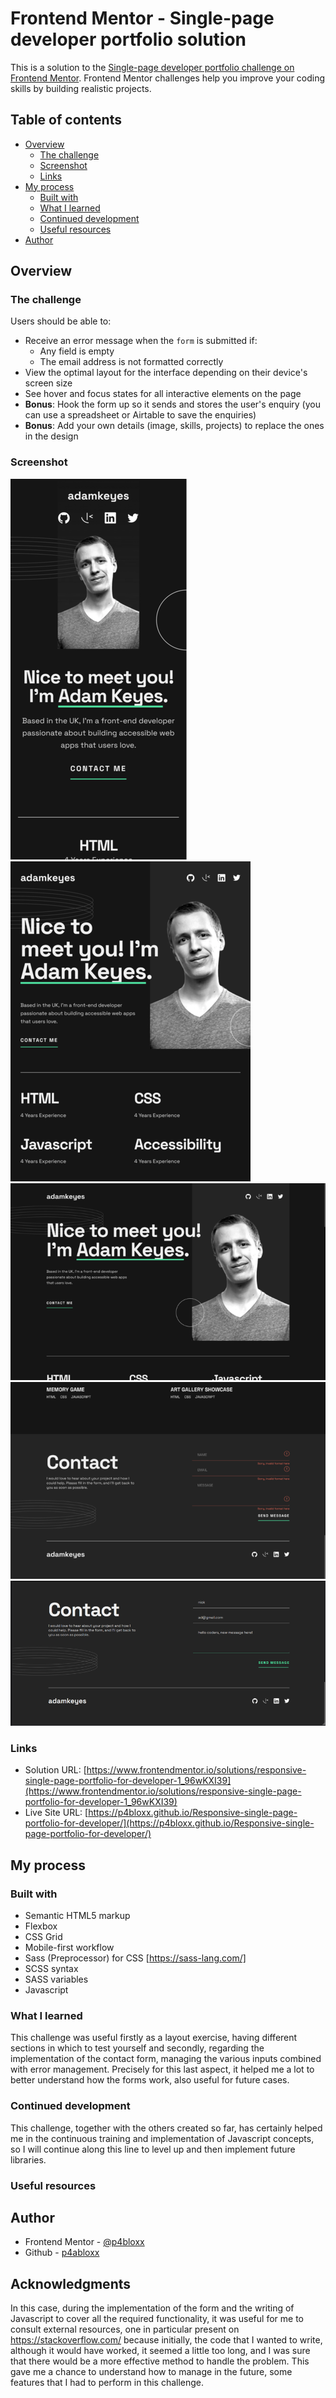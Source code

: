 # Frontend Mentor - Single-page developer portfolio solution

This is a solution to the [Single-page developer portfolio challenge on Frontend Mentor](https://www.frontendmentor.io/challenges/singlepage-developer-portfolio-bBVj2ZPi-x). Frontend Mentor challenges help you improve your coding skills by building realistic projects.

## Table of contents

- [Overview](#overview)
  - [The challenge](#the-challenge)
  - [Screenshot](#screenshot)
  - [Links](#links)
- [My process](#my-process)
  - [Built with](#built-with)
  - [What I learned](#what-i-learned)
  - [Continued development](#continued-development)
  - [Useful resources](#useful-resources)
- [Author](#author)

## Overview

### The challenge

Users should be able to:

- Receive an error message when the `form` is submitted if:
  - Any field is empty
  - The email address is not formatted correctly
- View the optimal layout for the interface depending on their device's screen size
- See hover and focus states for all interactive elements on the page
- **Bonus**: Hook the form up so it sends and stores the user's enquiry (you can use a spreadsheet or Airtable to save the enquiries)
- **Bonus**: Add your own details (image, skills, projects) to replace the ones in the design

### Screenshot

![](./SCREENSHOTS/Mobile%20size.png)
![](./SCREENSHOTS/Tablet%20size.png)
![](./SCREENSHOTS/Desktop%20size.png)
![](./SCREENSHOTS/Desktop%20-%20error%20form.png)
![](./SCREENSHOTS/Desktop%20-%20input%20form%20and%20hover%20state.png)

### Links

- Solution URL: [https://www.frontendmentor.io/solutions/responsive-single-page-portfolio-for-developer-1_96wKXI39](https://www.frontendmentor.io/solutions/responsive-single-page-portfolio-for-developer-1_96wKXI39)
- Live Site URL: [https://p4bloxx.github.io/Responsive-single-page-portfolio-for-developer/](https://p4bloxx.github.io/Responsive-single-page-portfolio-for-developer/)

## My process

### Built with

- Semantic HTML5 markup
- Flexbox
- CSS Grid
- Mobile-first workflow
- Sass (Preprocessor) for CSS [https://sass-lang.com/]
- SCSS syntax
- SASS variables
- Javascript

### What I learned

This challenge was useful firstly as a layout exercise, having different sections in which to test yourself and secondly, regarding the implementation of the contact form, managing the various inputs combined with error management.
Precisely for this last aspect, it helped me a lot to better understand how the forms work, also useful for future cases.

### Continued development

This challenge, together with the others created so far, has certainly helped me in the continuous training and implementation of Javascript concepts, so I will continue along this line to level up and then implement future libraries.

### Useful resources

## Author

- Frontend Mentor - [@p4bloxx](https://www.frontendmentor.io/profile/p4bloxx)
- Github - [p4abloxx](https://github.com/p4bloxx)

## Acknowledgments

In this case, during the implementation of the form and the writing of Javascript to cover all the required functionality, it was useful for me to consult external resources, one in particular present on https://stackoverflow.com/ because initially, the code that I wanted to write, although it would have worked, it seemed a little too long, and I was sure that there would be a more effective method to handle the problem.
This gave me a chance to understand how to manage in the future, some features that I had to perform in this challenge.
